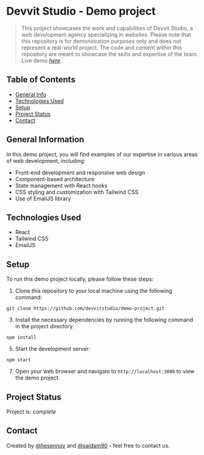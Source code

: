 # Devvit Studio - Demo project
> This project showcases the work and capabilities of Devvit Studio, a web development agency specializing in websites.
> Please note that this repository is for demonstration purposes only and does not represent a real-world project.
> The code and content within this repository are meant to showcase the skills and expertise of the team.
> Live demo [_here_](https://devvit-studio.netlify.app/).

## Table of Contents
* [General Info](#general-information)
* [Technologies Used](#technologies-used)
* [Setup](#setup)
* [Project Status](#project-status)
* [Contact](#contact)

## General Information
In this demo project, you will find examples of our expertise in various areas of web development, including:
- Front-end development and responsive web design
- Component-based architecture
- State management with React hooks
- CSS styling and customization with Tailwind CSS
- Use of EmailJS library

## Technologies Used
- React
- Tailwind CSS
- EmailJS

## Setup
To run this demo project locally, please follow these steps:
1. Clone this repository to your local machine using the following command:
   
`git clone https://github.com/devvitstudio/demo-project.git`

3. Install the necessary dependencies by running the following command in the project directory:
   
`npm install`

5. Start the development server:
   
`npm start`

7. Open your web browser and navigate to `http://localhost:3000` to view the demo project.

## Project Status
Project is:  _complete_ 

## Contact
Created by [@hesennov](https://github.com/hesennov) and [@saidam90](https://github.com/saidam90) - feel free to contact us.
